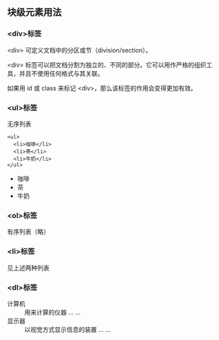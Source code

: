 ## 块级元素用法
### \<div>标签
\<div> 可定义文档中的分区或节（division/section）。

\<div> 标签可以把文档分割为独立的、不同的部分。它可以用作严格的组织工具，并且不使用任何格式与其关联。

如果用 id 或 class 来标记 \<div>，那么该标签的作用会变得更加有效。
### \<ul>标签
无序列表
```
<ul>
  <li>咖啡</li>
  <li>茶</li>
  <li>牛奶</li>
</ul>
```
<ul>
  <li>咖啡</li>
  <li>茶</li>
  <li>牛奶</li>
</ul>

### \<ol>标签
有序列表（略）
### \<li>标签
见上述两种列表
### \<dl>标签

<dl>
   <dt>计算机</dt>
   <dd>用来计算的仪器 ... ...</dd>
   <dt>显示器</dt>
   <dd>以视觉方式显示信息的装置 ... ...</dd>
</dl>